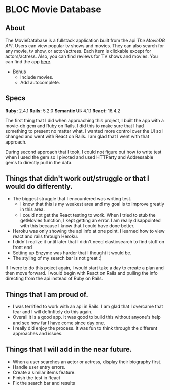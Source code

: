 # BLOC Movie Database

## About

The MovieDatabase is a fullstack application built from the api  *The MovieDB API*. Users can view popular tv shows and movies. They can also search for any movie, tv show, or actor/actress. Each item is clickable except for actors/actress. Also, you can find reviews for TV shows and movies. You can find the app [here](https://immense-thicket-85542.herokuapp.com/). 

- Bonus
  - Include movies.
  - Add autocomplete.

## Specs

**Ruby:** 2.4.1
**Rails:** 5.2.0
**Semantic UI:** 4.1.1
**React:** 16.4.2


The first thing that I did when approaching this project, I built the app with a movie-db gem and Ruby on Rails. I did this to make sure that I had something to present no matter what. I wanted more control over the UI so I changed and went with React on Rails. I am glad that I went with that approach. 

During second approach that I took, I could not figure out how to write test when I used the gem so I pivoted and used HTTParty and Addressable gems to directly pull in the data. 

## Things that didn't work out/struggle or that I would do differently.


- The biggest struggle that I encountered was writing test.
  - I know that this is my weakest area and my goal is to improve greatly in this area.
  - I could not get the React testing to work. When I tried to stub the getMovies function, I kept getting an error. I am really disappointed with this because I know that I could have done better. 
- Heroku was only showing the api info at one point. I learned how to view react and rails through Heroku. 
- I didn't realize it until later that I didn't need elasticsearch to find stuff on front end
- Setting up Enzyme was harder that I thought it would be. 
- The styling of my search bar is not great :)


If I were to do this poject again, I would start take a day to create a plan and then move forward. I would begin with React on Rails and pulling the info directing from the api instead of Ruby on Rails. 

## Things that I am proud of.
- I was terrified to work with an api in Rails. I am glad that I overcame that fear and I will definfitely do this again. 
- Overall it is a good app. It was good to build this without anyone's help and see how far I have come since day one. 
- I really did enjoy the process. It was fun to think through the different approaches and issues.

## Things that I will add in the near future.
- When a user searches an actor or actress, display their biography first.
- Handle user entry errors.
- Create a similar items feature. 
- Finish the test in React
- Fix the search bar and results
